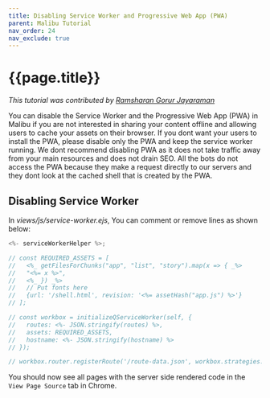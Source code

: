 ```yaml
---
title: Disabling Service Worker and Progressive Web App (PWA)
parent: Malibu Tutorial
nav_order: 24
nav_exclude: true
---
```


# {{page.title}}

_This tutorial was contributed by [Ramsharan Gorur Jayaraman](https://github.com/sharangj)_

You can disable the Service Worker and the Progressive Web App (PWA) in Malibu if you are not interested in sharing your content offline and allowing users to cache your assets on their browser.
If you dont want your users to install the PWA, please disable only the PWA and keep the service worker running. We dont recommend disabling PWA as it does not take traffic away from your main resources and does not drain SEO. All the bots do not access the PWA because they make a request directly to our servers and they dont look at the cached shell that is created by the PWA.

## Disabling Service Worker

In _views/js/service-worker.ejs_, You can comment or remove lines as shown below:

```javascript
<%- serviceWorkerHelper %>;

// const REQUIRED_ASSETS = [
//   <%_ getFilesForChunks("app", "list", "story").map(x => { _%>
//   "<%= x %>",
//   <%_ }) _%>
//   // Put fonts here
//   {url: '/shell.html', revision: '<%= assetHash("app.js") %>'}
// ];

// const workbox = initializeQServiceWorker(self, {
//   routes: <%- JSON.stringify(routes) %>,
//   assets: REQUIRED_ASSETS,
//   hostname: <%- JSON.stringify(hostname) %>
// });

// workbox.router.registerRoute('/route-data.json', workbox.strategies.networkFirst());
```

You should now see all pages with the server side rendered code in the `View Page Source` tab in Chrome.
